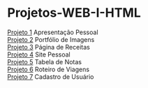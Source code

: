 # Projetos-WEB-I-HTML
[Projeto 1](Projeto1/index.html) Apresentação Pessoal <br>
[Projeto 2](Projeto2/index.html) Portfólio de Imagens <br>
[Projeto 3](Projeto3/index.html) Página de Receitas <br>
[Projeto 4](Projeto4/index.html) Site Pessoal <br>
[Projeto 5](Projeto5/index.html) Tabela de Notas <br>
[Projeto 6](Projeto6/index.html) Roteiro de Viagens <br>
[Projeto 7](Projeto7/index.html) Cadastro de Usuário <br>
